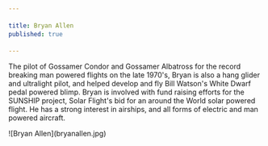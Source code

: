 ```yaml
---

title: Bryan Allen
published: true

---
```

The pilot of Gossamer Condor and Gossamer Albatross for the record breaking man powered flights on the late 1970's, Bryan is also a hang glider and ultralight pilot, and helped develop and fly Bill Watson's White Dwarf pedal powered blimp. Bryan is involved with fund raising efforts for the SUNSHIP project, Solar Flight's bid for an around the World solar powered flight.  He has a strong interest in airships, and all forms of electric and man powered aircraft.
 

<div>
![Bryan Allen](bryanallen.jpg)
</div>

